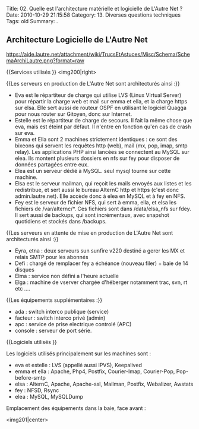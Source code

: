 Title: 02. Quelle est l'architecture matérielle et logicielle de L'Autre Net ? 
Date: 2010-10-29 21:15:58
Category: 13. Diverses questions techniques
Tags: old
Summary:  . 

## Architecture Logicielle de L'Autre Net 


https://aide.lautre.net/attachment/wiki/TrucsEtAstuces/Misc/Schema/SchemaArchiLautre.png?format=raw

{{Services utilisés }} <img200|right>

{{Les serveurs en production de L'Autre Net sont architecturés ainsi :}}

- Eva est le répartiteur de charge qui utilise LVS (Linux Virtual Server) pour répartir la charge web et mail sur emma et ella, et la charge https sur elsa. Elle sert aussi de routeur OSPF en utilisant le logiciel Quagga pour nous router sur Gitoyen, donc sur Internet. 
- Estelle est le répartiteur de charge de secours. Il fait la même chose que eva, mais est éteint par défaut. Il n'entre en fonction qu'en cas de crash sur eva. 
- Emma et Ella sont 2 machines strictement identiques : ce sont des bixeons qui servent les requêtes http (web), mail (mx, pop, imap, smtp relay). Les applications PHP ainsi lancées se connectent au MySQL sur elea. Ils montent plusieurs dossiers en nfs sur fey pour disposer de données partagées entre eux. 
- Elea est un serveur dédié à MySQL. seul mysql tourne sur cette machine. 
- Elsa est le serveur mailman, qui reçoit les mails envoyés aux listes et les redistribue, et sert aussi le bureau AlternC http et https (c'est donc admin.lautre.net). Elle accède donc à elea en MySQL et à fey en NFS. 
- Fey est le serveur de fichier NFS, qui sert à emma, ella, et elsa les fichiers de /var/alternc/*. Ces fichiers sont dans /data/elsa_nfs sur fdey. Il sert aussi de backups, qui sont incrémentaux, avec snapshot quotidiens et stockés dans /backups. 

{{Les serveurs en attente de mise en production de L'Autre Net sont architecturés ainsi :}}

- Eyra, etna : deux serveurs sun sunfire v220 destiné a gerer les MX et relais SMTP pour les abonnés
- Defi : chargé de remplacer fey a échéance (nouveau filer) + baie de 14 disques
- Elma : service non défini a l'heure actuelle
- Elga : machine de vserver chargée d'héberger notamment trac, svn, rt etc .... 

{{Les équipements supplémentaires :}}

- ada : switch interco publique (service)
- facteur : switch interco privé (admin)
- apc : service de prise electrique controlé (APC)
- console : serveur de port série. 

{{Logiciels utilisés }} 

Les logiciels utilisés principalement sur les machines sont :

- eva et estelle : LVS (appellé aussi IPVS), Keepalived
- emma et ella : Apache, Php4, Postfix, Courier-Imap, Courier-Pop, Pop-before-smtp
- elsa : AlternC, Apache, Apache-ssl, Mailman, Postfix, Webalizer, Awstats
- fey : NFSD, Rsync
- elea : MySQL, MySQLDump 

Emplacement des équipements dans la baie, face avant :

<img201|center>